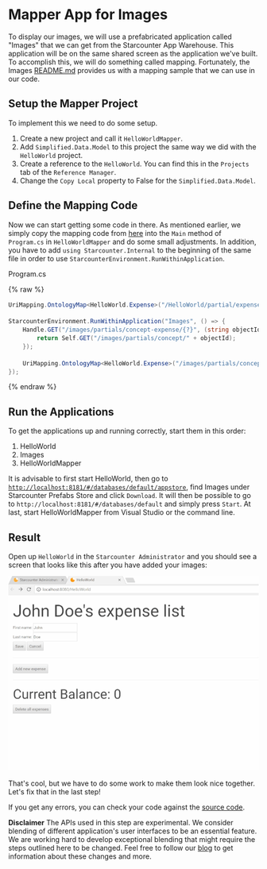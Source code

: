 # Mapper App for Images

To display our images, we will use a prefabricated application called "Images" that we can get from the Starcounter App Warehouse. This application will be on the same shared screen as the application we've built. To accomplish this, we will do something called mapping. Fortunately, the Images [README.md](https://github.com/starcounterprefabs/images) provides us with a mapping sample that we can use in our code.

## Setup the Mapper Project

To implement this we need to do some setup.

1. Create a new project and call it `HelloWorldMapper`.
2. Add `Simplified.Data.Model` to this project the same way we did with the `HelloWorld` project.
3. Create a reference to the `HelloWorld`. You can find this in the `Projects` tab of the `Reference Manager`.
4. Change the `Copy Local` property to False for the `Simplified.Data.Model`.

## Define the Mapping Code

Now we can start getting some code in there. As mentioned earlier, we simply copy the mapping code from [here](https://github.com/StarcounterPrefabs/Images/blob/master/README.md) into the `Main` method of `Program.cs` in `HelloWorldMapper` and do some small adjustments. In addition, you have to add `using Starcounter.Internal` to the beginning of the same file in order to use `StarcounterEnvironment.RunWithinApplication`.

<div class="code-name">Program.cs</div>

{% raw %}
```cs
UriMapping.OntologyMap<HelloWorld.Expense>("/HelloWorld/partial/expense/{?}");

StarcounterEnvironment.RunWithinApplication("Images", () => {
    Handle.GET("/images/partials/concept-expense/{?}", (string objectId) => {
        return Self.GET("/images/partials/concept/" + objectId);
    });

    UriMapping.OntologyMap<HelloWorld.Expense>("/images/partials/concept-expense/{?}");
});
```
{% endraw %}

## Run the Applications

To get the applications up and running correctly, start them in this order:

1. HelloWorld
2. Images
3. HelloWorldMapper

It is advisable to first start HelloWorld, then go to [`http://localhost:8181/#/databases/default/appstore`](http://localhost:8181/#/databases/default/appstore), find Images under Starcounter Prefabs Store and click `Download`. It will then be possible to go to `http://localhost:8181/#/databases/default` and simply press `Start`. At last, start HelloWorldMapper from Visual Studio or the command line.

## Result

Open up `HelloWorld` in the `Starcounter Administrator` and you should see a screen that looks like this after you have added your images:

![part 8 GIF](/assets/part8-resize.gif)

That's cool, but we have to do some work to make them look nice together. Let's fix that in the last step!

If you get any errors, you can check your code against the [source code](https://github.com/StarcounterApps/HelloWorld/commit/904182178ecf591b28e9de25abe2bf97e76c79c8).

<section class="hero"><strong>Disclaimer</strong>
The APIs used in this step are experimental. We consider blending of different application's user interfaces to be an essential feature. We are working hard to develop exceptional blending that might require the steps outlined here to be changed. Feel free to follow our <a href="http://starcounter.io/blog/">blog</a> to get information about these changes and more.</section>
